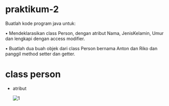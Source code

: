 # praktikum-2
Buatlah kode program java untuk:

• Mendeklarasikan class Person, dengan
atribut Nama, JenisKelamin, Umur dan
lengkapi dengan access modifier.

• Buatlah dua buah objek dari class Person
bernama Anton dan Riko dan panggil
method setter dan getter.

# class person
* atribut

  ![1](https://github.com/user-attachments/assets/13af334d-351b-4eb4-903d-6a7dd9d6cf98)

